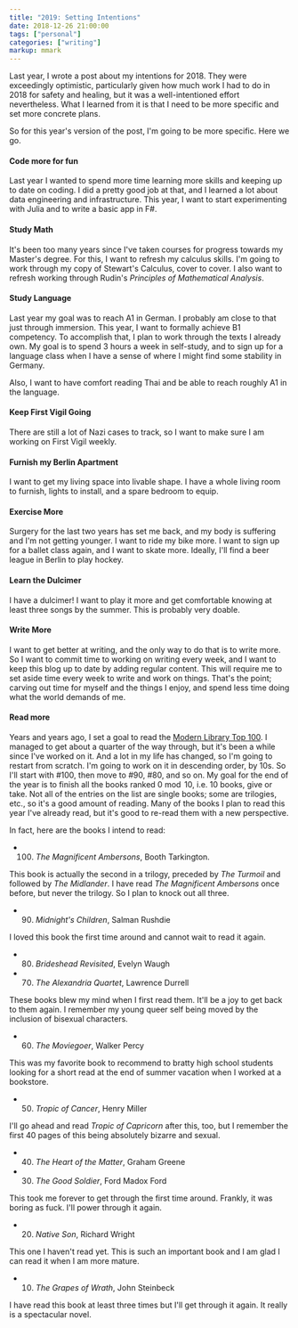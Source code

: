 ```yaml
---
title: "2019: Setting Intentions"
date: 2018-12-26 21:00:00
tags: ["personal"]
categories: ["writing"]
markup: mmark
---
```


Last year, I wrote a post about my intentions for 2018. They were exceedingly optimistic, particularly given how much work I had to do in 2018 for safety and healing, but it was a well-intentioned effort nevertheless. What I learned from it is that I need to be more specific and set more concrete plans.

<!--more-->

So for this year's version of the post, I'm going to be more specific. Here we go.

#### Code more for fun

Last year I wanted to spend more time learning more skills and keeping up to date on coding. I did a pretty good job at that, and I learned a lot about data engineering and infrastructure. This year, I want to start experimenting with Julia and to write a basic app in F#.

#### Study Math

It's been too many years since I've taken courses for progress towards my Master's degree. For this, I want to refresh my calculus skills. I'm going to work through my copy of Stewart's Calculus, cover to cover. I also want to refresh working through Rudin's _Principles of Mathematical Analysis_.

#### Study Language

Last year my goal was to reach A1 in German. I probably am close to that just through immersion. This year, I want to formally achieve B1 competency. To accomplish that, I plan to work through the texts I already own. My goal is to spend 3 hours a week in self-study, and to sign up for a language class when I have a sense of where I might find some stability in Germany.

Also, I want to have comfort reading Thai and be able to reach roughly A1 in the language.

#### Keep First Vigil Going

There are still a lot of Nazi cases to track, so I want to make sure I am working on First Vigil weekly.

#### Furnish my Berlin Apartment

I want to get my living space into livable shape. I have a whole living room to furnish, lights to install, and a spare bedroom to equip.

#### Exercise More

Surgery for the last two years has set me back, and my body is suffering and I'm not getting younger. I want to ride my bike more. I want to sign up for a ballet class again, and I want to skate more. Ideally, I'll find a beer league in Berlin to play hockey.

#### Learn the Dulcimer

I have a dulcimer! I want to play it more and get comfortable knowing at least three songs by the summer. This is probably very doable.

#### Write More

I want to get better at writing, and the only way to do that is to write more. So I want to commit time to working on writing every week, and I want to keep this blog up to date by adding regular content. This will require me to set aside time every week to write and work on things. That's the point; carving out time for myself and the things I enjoy, and spend less time doing what the world demands of me.

#### Read more

Years and years ago, I set a goal to read the [Modern Library Top 100](http://www.modernlibrary.com/top-100/). I managed to get about a quarter of the way through, but it's been a while since I've worked on it. And a lot in my life has changed, so I'm going to restart from scratch. I'm going to work on it in descending order, by 10s. So I'll start with #100, then move to #90, #80, and so on. My goal for the end of the year is to finish all the books ranked $0 \bmod 10$, i.e. 10 books, give or take. Not all of the entries on the list are single books; some are trilogies, etc., so it's a good amount of reading. Many of the books I plan to read this year I've already read, but it's good to re-read them with a new perspective.

In fact, here are the books I intend to read:

* 100. _The Magnificent Ambersons_, Booth Tarkington.

This book is actually the second in a trilogy, preceded by _The Turmoil_ and followed by _The Midlander_. I have read _The Magnificent Ambersons_ once before, but never the trilogy. So I plan to knock out all three.

* 90. _Midnight's Children_, Salman Rushdie

I loved this book the first time around and cannot wait to read it again.

* 80. _Brideshead Revisited_, Evelyn Waugh

* 70. _The Alexandria Quartet_, Lawrence Durrell

These books blew my mind when I first read them. It'll be a joy to get back to them again. I remember my young queer self being moved by the inclusion of bisexual characters.

* 60. _The Moviegoer_, Walker Percy

This was my favorite book to recommend to bratty high school students looking for a short read at the end of summer vacation when I worked at a bookstore.

* 50. _Tropic of Cancer_, Henry Miller

I'll go ahead and read _Tropic of Capricorn_ after this, too, but I remember the first 40 pages of this being absolutely bizarre and sexual.

* 40. _The Heart of the Matter_, Graham Greene

* 30. _The Good Soldier_, Ford Madox Ford

This took me forever to get through the first time around. Frankly, it was boring as fuck. I'll power through it again.

* 20. _Native Son_, Richard Wright

This one I haven't read yet. This is such an important book and I am glad I can read it when I am more mature.

* 10. _The Grapes of Wrath_, John Steinbeck

I have read this book at least three times but I'll get through it again. It really is a spectacular novel.
